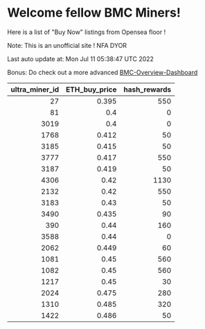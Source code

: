# Welcome fellow BMC Miners!
Here is a list of "Buy Now" listings from Opensea floor !

Note: This is an unofficial site ! NFA DYOR

Last auto update at: Mon Jul 11 05:38:47 UTC 2022

Bonus: Do check out a more advanced [BMC-Overview-Dashboard](https://dune.com/defifunk/BMC-Overview-Dashboard)


|   ultra_miner_id |   ETH_buy_price |   hash_rewards |
|-----------------:|----------------:|---------------:|
|               27 |           0.395 |            550 |
|               81 |           0.4   |              0 |
|             3019 |           0.4   |              0 |
|             1768 |           0.412 |             50 |
|             3185 |           0.415 |             50 |
|             3777 |           0.417 |            550 |
|             3187 |           0.419 |             50 |
|             4306 |           0.42  |           1130 |
|             2132 |           0.42  |            550 |
|             3183 |           0.43  |             50 |
|             3490 |           0.435 |             90 |
|              390 |           0.44  |            160 |
|             3588 |           0.44  |              0 |
|             2062 |           0.449 |             60 |
|             1081 |           0.45  |            560 |
|             1082 |           0.45  |            560 |
|             1217 |           0.45  |             30 |
|             2024 |           0.475 |            280 |
|             1310 |           0.485 |            320 |
|             1422 |           0.486 |             50 |